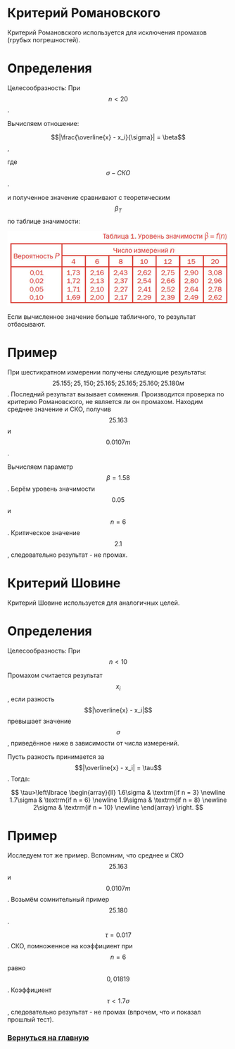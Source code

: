 # Критерий Романовского

Критерий Романовского используется для исключения промахов (грубых погрешностей).

# Определения

Целесообразность: При $$n<20$$. 

Вычисляем отношение: 

$$|\frac{\overline{x} - x_i}{\sigma}| = \beta$$,

где $$\sigma - СКО$$.

и полученное значение сравнивают с теоретическим $$\beta_T$$ по таблице значимости:

![alt text](table_roman.png)

Если вычисленное значение больше табличного, то результат отбасывают.

# Пример

При шестикратном измерении получены следующие результаты:  $$25.155; 25,150; 25.165; 25.165; 25.160; 25.180 м$$. Последний результат вызывает сомнения. Производится проверка по критерию Романовского, не является ли он промахом.
Находим среднее значение и СКО, получив $$25.163$$ и $$0.0107 m$$.

Вычисляем параметр $$\beta = 1.58$$. Берём уровень значимости $$0.05$$ и $$n = 6$$. Критическое значение $$2.1$$, следовательно результат - не промах.

# Критерий Шовине

Критерий Шовине используется для аналогичных целей.

# Определения

Целесообразность: При $$n<10$$

Промахом считается результат $$x_i$$, если разность $$|\overline{x} - x_i|$$ превышает значение $$\sigma$$, приведённое ниже в зависимости от числа измерений.

Пусть разность принимается за $$|\overline{x} - x_i| = \tau$$. Тогда:

$$
\tau>\left\lbrace
\begin{array}{ll}
1.6\sigma & \textrm{if n = 3} \newline
1.7\sigma & \textrm{if n = 6} \newline
1.9\sigma & \textrm{if n = 8} \newline
2\sigma & \textrm{if n = 10} \newline
\end{array}
\right.
$$

# Пример

Исследуем тот же пример. Вспомним, что среднее и СКО $$25.163$$ и $$0.0107 m$$. Возьмём сомнительный пример $$25.180$$.

$$\tau = 0.017$$. СКО, помноженное на коэффициент при $$n = 6$$ равно $$0,01819$$. Коэффициент $$\tau < 1.7\sigma$$, следовательно результат - не промах (впрочем, что и показал прошлый тест).

### [Вернуться на главную](/)
